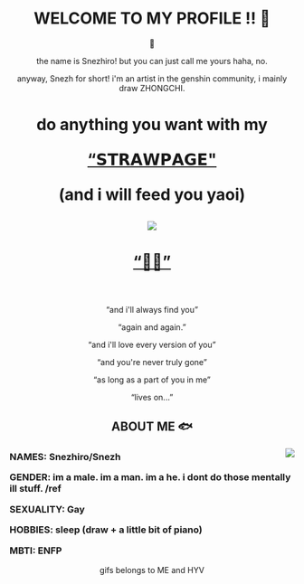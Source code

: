 <body>
  <center>
<h1 align="center"> WELCOME TO MY PROFILE !! 🐋</h1>
    
<div align="center">
  
  🌊
  
  <p>the name is Snezhiro! but you can just call me yours haha, no.</p>
  <p>anyway, Snezh for short! i'm an artist in the genshin community, i mainly draw ZHONGCHI. </p>

  <h1 <p>do anything you want with my
  <p> <a href="https://snezhiro.straw.page/"> “𝗦𝗧𝗥𝗔𝗪𝗣𝗔𝗚𝗘"</a>
  <p>(and i will feed you yaoi)</p>

##
    
 <div align="center">
   <img src="https://cdn.discordapp.com/attachments/1297897624996810819/1346638736364142635/20250305_082117.gif?ex=67fa5ace&is=67f9094e&hm=b6f9d43ae16b81d0cfe0e880f4dff9c97b59deb59648f417ce6f9bd0bb1b6b88&"center">
  </div>
    <h1 align="center"> <p><a href="https://youtu.be/LOmwjjqQuiI?si=AwGvuldBqIQ3LOQ_"> “🔶💧”</a><p> </h1>
   <br>
  <p>“and i'll always find you”</p>
  <p>“again and again.”</p>
  <p>“and i'll love every version of you”</p>
<p>“and you're never truly gone”</p>
<p>“as long as a part of you in me”</p>
<p>“lives on...”</p>

##

<div>
<h2 align="center"> <b>ABOUT ME 🐟 </b> </h2>
  
  <div align="center">
<img src="https://cdn.discordapp.com/attachments/1297897624996810819/1346652516833558548/lv_0_20250305091604.gif?ex=67fa67a3&is=67f91623&hm=f38d34fd8806eaa61f3c183eb8200643908de2853dc9703a9cea0be3ddd11884&" align="right">
    
  </div>

  <h3 align="left">
    
  
 <b>NAMES:</b> Snezhiro/Snezh </li>
 

<b>GENDER:</b> im a male. im a man. im a he. i dont do those mentally ill stuff. /ref


<b>SEXUALITY:</b> Gay

  

<b>HOBBIES:</b> sleep (draw + a little bit of piano)


  <b>MBTI:</b> ENFP


</h3>

gifs belongs to ME and HYV
